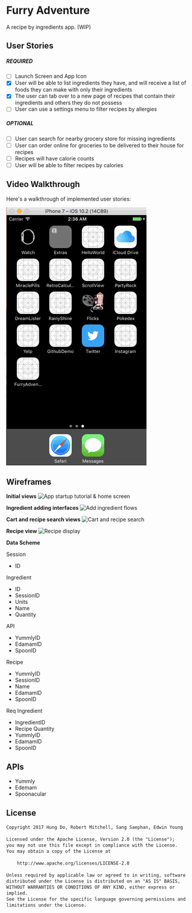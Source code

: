 # Furry Adventure

A recipe by ingredients app. (WIP)

## User Stories

##### REQUIRED

- [ ] Launch Screen and App Icon
- [X] User will be able to list ingredients they have, and will receive a list  of foods they can make with only their ingredients
- [X] The user can tab over to a new page of recipes that contain their ingredients and others they do not possess 
- [ ] User can use a settings menu to filter recipes by allergies

##### OPTIONAL

- [ ] User can search for nearby grocery store for missing ingredients
- [ ] User can order online for groceries to be delivered to their house for recipes
- [ ] Recipes will have calorie counts 
- [ ] User will be able to filter recipes by calories

## Video Walkthrough

Here's a walkthrough of implemented user stories:

![](Cookery.gif)

## Wireframes

**Initial views**
![App startup tutorial & home screen](https://github.com/Sticky-Gerbil/furry-adventure/raw/master/Wireframes/initial-views.jpg)

**Ingredient adding interfaces**
![Add ingredient flows](https://github.com/Sticky-Gerbil/furry-adventure/raw/master/Wireframes/ingredient-views.jpg)

**Cart and recipe search views**
![Cart and recipe search](https://github.com/Sticky-Gerbil/furry-adventure/raw/master/Wireframes/cart-and-search.jpg)

**Recipe view**
![Recipe display](https://github.com/Sticky-Gerbil/furry-adventure/raw/master/Wireframes/recipe-view.jpg)

**Data Scheme**

Session
* ID

Ingredient
* ID
* SessionID
* Units
* Name
* Quantity

API
* YummlyID
* EdamamID
* SpoonID

Recipe
* YummlyID
* SessionID
* Name
* EdamamID
* SpoonID

Req Ingredient
* IngredientID
* Recipe Quantity
* YummlyID
* EdamamID
* SpoonID

## APIs
* Yummly
* Edemam
* Spoonacular

## License

    Copyright 2017 Hung Do, Robert Mitchell, Sang Saephan, Edwin Young

    Licensed under the Apache License, Version 2.0 (the "License");
    you may not use this file except in compliance with the License.
    You may obtain a copy of the License at

        http://www.apache.org/licenses/LICENSE-2.0

    Unless required by applicable law or agreed to in writing, software
    distributed under the License is distributed on an "AS IS" BASIS,
    WITHOUT WARRANTIES OR CONDITIONS OF ANY KIND, either express or implied.
    See the License for the specific language governing permissions and
    limitations under the License.
